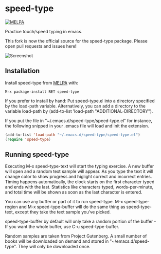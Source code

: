 # speed-type

[![MELPA](http://melpa.org/packages/speed-type-badge.svg)](http://melpa.org/#/speed-type)

Practice touch/speed typing in emacs.

This fork is now the official source for the speed-type package.
Please open pull requests and issues here!

![Screenshot](https://raw.github.com/hagleitn/speed-type/master/speed-type-screen-shot.png)

## Installation

Install speed-type from [MELPA](melpa.org) with:

```
M-x package-install RET speed-type
```

If you prefer to install by hand: Put speed-type.el into a directory specified by the load-path variable. Alternatively, you can add a directory to the variable load-path by (add-to-list 'load-path "ADDITIONAL-DIRECTORY").

If you put the file in "~/.emacs.d/speed-type/speed-type.el" for instance, the following snipped in your .emacs file will load and init the extension.

```lisp
(add-to-list 'load-path "~/.emacs.d/speed-type/speed-type.el")
(require 'speed-type)
```

## Running speed-type

Executing M-x speed-type-text will start the typing exercise. A new buffer will open and a random text sample will appear. As you type the text it will change color to show progress and higlight correct and incorrect entries. Timing happens automatically, the clock starts on the first character typed and ends with the last. Statistics like characters typed, words-per-minute, and total time will be shown as soon as the last character is entered.

You can use any buffer or part of it to run speed-type. M-x speed-type-region and M-x speed-type-buffer will do the same thing as speed-type-text, except they take the text sample you've picked.

speed-type-buffer by default will only take a random portion of the buffer - If
you want the whole buffer, use C-u speed-type-buffer.

Random samples are taken from Project Gutenberg. A small number of books will be downloaded on demand and stored in "~/emacs.d/speed-type". They will only be downloaded once.
